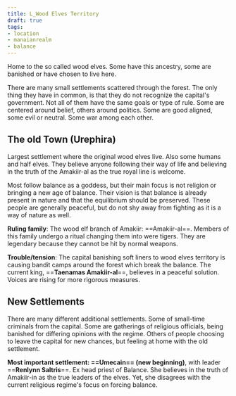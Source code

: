 ```yaml
---
title: L_Wood Elves Territory
draft: true
tags:
- location
- manaianrealm
- balance
---
```

Home to the so called wood elves. Some have this ancestry, some are banished or have chosen to live here.

There are many small settlements scattered through the forest. The only thing they have in common, is that they do not recognize the capital's government. Not all of them have the same goals or type of rule. Some are centered around belief, others around politics. Some are good aligned, some evil or neutral. Some war among each other.

## The old Town (Urephira)

Largest settlement where the original wood elves live. Also some humans and half elves. They believe anyone following their way of life and believing in the truth of the Amakiir-al as the true royal line is welcome.

Most follow balance as a goddess, but their main focus is not religion or bringing a new age of balance. Their vision is that balance is already present in nature and that the equilibrium should be preserved. These people are generally peaceful, but do not shy away from fighting as it is a way of nature as well.

**Ruling family**: The wood elf branch of Amakiir: ==Amakiir-al==. Members of this family undergo a ritual changing them into were tigers. They are legendary because they cannot be hit by normal weapons. 

**Trouble/tension**: The capital banishing soft liners to wood elves territory is causing bandit camps around the forest which break the balance. The current king, ==**Taenamas Amakiir-al**==, believes in a peaceful solution. Voices are rising for more rigorous measures.

## New Settlements
There are many different additional settlements. Some of small-time criminals from the capital. Some are gatherings of religious officials, being banished for differing opinions with the regime. Others of people choosing to leave the capital for new chances, but feeling at home with the old settlement.

**Most important settlement: ==Umecain== (new beginning)**, with leader ==**Renlynn Saltris**==. Ex head priest of Balance. She believes in the truth of Amakiir-in as the true leaders of the elves. Yet, she disagrees with the current religious regime's focus on forcing balance.

